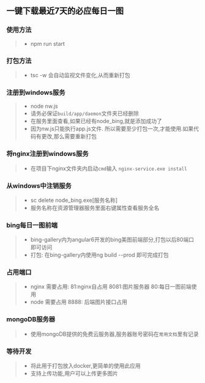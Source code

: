 ## 一键下载最近7天的必应每日一图

### 使用方法

>- npm run start

### 打包方法

>- tsc -w 会自动监视文件变化,从而重新打包

### 注册到windows服务

>- node nw.js
>- 请务必保证`build/app/daemon`文件夹已经删除
>- 在服务里面查看,如果已经有node_bing,就是添加成功了
>- 因为nw.js只能执行app.js文件. 所以需要至少打包一次,才能使用.如果代码有更改,那么需要重新打包

### 将nginx注册到windows服务

>- 在项目下nginx文件夹内启动`cmd`输入 `nginx-service.exe install`

### 从windows中注销服务

>- sc delete node_bing.exe[服务名称]
>- 服务名称在资源管理器服务里面右键属性查看服务全名

### bing每日一图前端

>- bing-gallery内为angular6开发的bing美图前端部分,打包以后80端口即可访问
>- 打包: 在bing-gallery内使用ng build --prod 即可完成打包

### 占用端口

>- nginx 需要占用: 81:nginx自占用   8081:图片服务器   80:每日一图前端使用
>- node 需要占用  8888: 后端图片接口占用

### mongoDB服务器

>- 使用mongoDB提供的免费云服务器,服务器账号密码在`常用文档`里有记录

### 等待开发

>- 将此用于打包放入docker,更简单的使用此应用
>- 支持上传功能,用户可以上传更多图片
